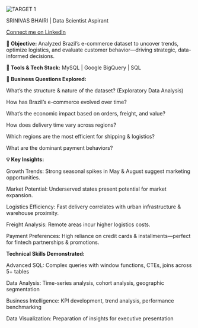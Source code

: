 ![TARGET 1](https://github.com/user-attachments/assets/b5da2c75-5822-4fee-a3e4-f4641ac5b50a)

SRINIVAS BHAIRI | Data Scientist Aspirant

[Connect me on LinkedIn](www.linkedin.com/in/srinivas-bhairi)

**🚀 Objective:**
Analyzed Brazil’s e-commerce dataset to uncover trends, optimize logistics, and evaluate customer behavior—driving strategic, data-informed decisions.

**🔧 Tools & Tech Stack:**
MySQL | Google BigQuery | SQL

**📌 Business Questions Explored:**

 What’s the structure & nature of the dataset? (Exploratory Data Analysis)
 
 How has Brazil’s e-commerce evolved over time?
 
 What’s the economic impact based on orders, freight, and value?
 
 How does delivery time vary across regions?
 
 Which regions are the most efficient for shipping & logistics?
 
 What are the dominant payment behaviors?

**💡 Key Insights:**

 Growth Trends: Strong seasonal spikes in May & August suggest marketing opportunities.
 
 Market Potential: Underserved states present potential for market expansion.
 
 Logistics Efficiency: Fast delivery correlates with urban infrastructure & warehouse proximity.
 
 Freight Analysis: Remote areas incur higher logistics costs.
 
 Payment Preferences: High reliance on credit cards & installments—perfect for fintech partnerships & promotions.

**Technical Skills Demonstrated:**

Advanced SQL: Complex queries with window functions, CTEs, joins across 5+ tables

Data Analysis: Time-series analysis, cohort analysis, geographic segmentation

Business Intelligence: KPI development, trend analysis, performance benchmarking

Data Visualization: Preparation of insights for executive presentation
